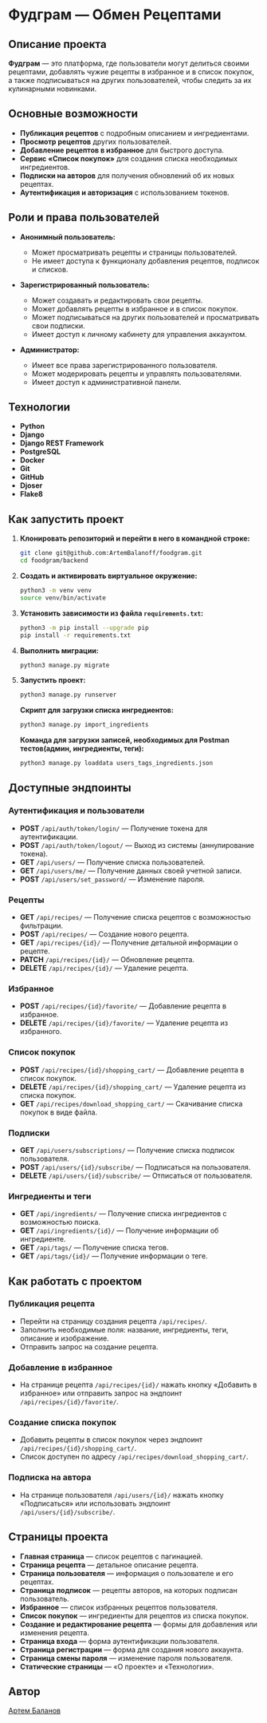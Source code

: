 
# Фудграм — Обмен Рецептами

## Описание проекта

**Фудграм** — это платформа, где пользователи могут делиться своими рецептами, добавлять чужие рецепты в избранное и в список покупок, а также подписываться на других пользователей, чтобы следить за их кулинарными новинками.

## Основные возможности

- **Публикация рецептов** с подробным описанием и ингредиентами.
- **Просмотр рецептов** других пользователей.
- **Добавление рецептов в избранное** для быстрого доступа.
- **Сервис «Список покупок»** для создания списка необходимых ингредиентов.
- **Подписки на авторов** для получения обновлений об их новых рецептах.
- **Аутентификация и авторизация** с использованием токенов.

## Роли и права пользователей

- **Анонимный пользователь:**
  - Может просматривать рецепты и страницы пользователей.
  - Не имеет доступа к функционалу добавления рецептов, подписок и списков.

- **Зарегистрированный пользователь:**
  - Может создавать и редактировать свои рецепты.
  - Может добавлять рецепты в избранное и в список покупок.
  - Может подписываться на других пользователей и просматривать свои подписки.
  - Имеет доступ к личному кабинету для управления аккаунтом.

- **Администратор:**
  - Имеет все права зарегистрированного пользователя.
  - Может модерировать рецепты и управлять пользователями.
  - Имеет доступ к административной панели.

## Технологии

- **Python**
- **Django**
- **Django REST Framework**
- **PostgreSQL**
- **Docker**
- **Git**
- **GitHub**
- **Djoser**
- **Flake8**

## Как запустить проект

1. **Клонировать репозиторий и перейти в него в командной строке:**

   ```bash
   git clone git@github.com:ArtemBalanoff/foodgram.git
   cd foodgram/backend
   ```

2. **Создать и активировать виртуальное окружение:**

   ```bash
   python3 -m venv venv
   source venv/bin/activate
   ```

3. **Установить зависимости из файла `requirements.txt`:**

   ```bash
   python3 -m pip install --upgrade pip
   pip install -r requirements.txt
   ```

4. **Выполнить миграции:**

   ```bash
   python3 manage.py migrate
   ```

5. **Запустить проект:**

   ```bash
   python3 manage.py runserver
   ```

   **Скрипт для загрузки списка ингредиентов:**

   ```bash
   python3 manage.py import_ingredients
   ```

   **Команда для загрузки записей, необходимых для Postman тестов(админ, ингредиенты, теги):**

   ```bash
   python3 manage.py loaddata users_tags_ingredients.json
   ```

## Доступные эндпоинты

### Аутентификация и пользователи

- **POST** `/api/auth/token/login/` — Получение токена для аутентификации.
- **POST** `/api/auth/token/logout/` — Выход из системы (аннулирование токена).
- **GET** `/api/users/` — Получение списка пользователей.
- **GET** `/api/users/me/` — Получение данных своей учетной записи.
- **POST** `/api/users/set_password/` — Изменение пароля.

### Рецепты

- **GET** `/api/recipes/` — Получение списка рецептов с возможностью фильтрации.
- **POST** `/api/recipes/` — Создание нового рецепта.
- **GET** `/api/recipes/{id}/` — Получение детальной информации о рецепте.
- **PATCH** `/api/recipes/{id}/` — Обновление рецепта.
- **DELETE** `/api/recipes/{id}/` — Удаление рецепта.

### Избранное

- **POST** `/api/recipes/{id}/favorite/` — Добавление рецепта в избранное.
- **DELETE** `/api/recipes/{id}/favorite/` — Удаление рецепта из избранного.

### Список покупок

- **POST** `/api/recipes/{id}/shopping_cart/` — Добавление рецепта в список покупок.
- **DELETE** `/api/recipes/{id}/shopping_cart/` — Удаление рецепта из списка покупок.
- **GET** `/api/recipes/download_shopping_cart/` — Скачивание списка покупок в виде файла.

### Подписки

- **GET** `/api/users/subscriptions/` — Получение списка подписок пользователя.
- **POST** `/api/users/{id}/subscribe/` — Подписаться на пользователя.
- **DELETE** `/api/users/{id}/subscribe/` — Отписаться от пользователя.

### Ингредиенты и теги

- **GET** `/api/ingredients/` — Получение списка ингредиентов с возможностью поиска.
- **GET** `/api/ingredients/{id}/` — Получение информации об ингредиенте.
- **GET** `/api/tags/` — Получение списка тегов.
- **GET** `/api/tags/{id}/` — Получение информации о теге.

## Как работать с проектом

### Публикация рецепта

- Перейти на страницу создания рецепта `/api/recipes/`.
- Заполнить необходимые поля: название, ингредиенты, теги, описание и изображение.
- Отправить запрос на создание рецепта.

### Добавление в избранное

- На странице рецепта `/api/recipes/{id}/` нажать кнопку «Добавить в избранное» или отправить запрос на эндпоинт `/api/recipes/{id}/favorite/`.

### Создание списка покупок

- Добавить рецепты в список покупок через эндпоинт `/api/recipes/{id}/shopping_cart/`.
- Список доступен по адресу `/api/recipes/download_shopping_cart/`.

### Подписка на автора

- На странице пользователя `/api/users/{id}/` нажать кнопку «Подписаться» или использовать эндпоинт `/api/users/{id}/subscribe/`.

## Страницы проекта

- **Главная страница** — список рецептов с пагинацией.
- **Страница рецепта** — детальное описание рецепта.
- **Страница пользователя** — информация о пользователе и его рецептах.
- **Страница подписок** — рецепты авторов, на которых подписан пользователь.
- **Избранное** — список избранных рецептов пользователя.
- **Список покупок** — ингредиенты для рецептов из списка покупок.
- **Создание и редактирование рецепта** — формы для добавления или изменения рецепта.
- **Страница входа** — форма аутентификации пользователя.
- **Страница регистрации** — форма для создания нового аккаунта.
- **Страница смены пароля** — изменение пароля пользователя.
- **Статические страницы** — «О проекте» и «Технологии».

## Автор

[Артем Баланов](https://github.com/ArtemBalanoff)
